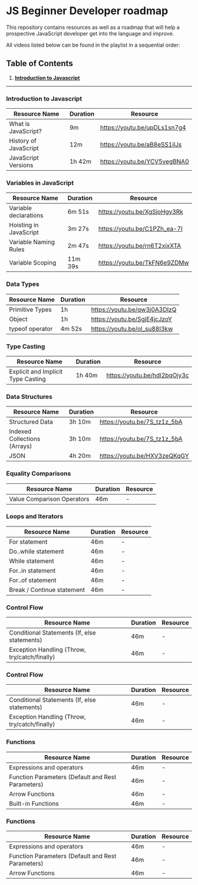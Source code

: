 # JS Beginner Developer roadmap
This repository contains resources as well as a roadmap that will help a prospective JavaScript developer get into the language and improve.

All videos listed below can be found in the playlist in a sequential order:

## Table of Contents

1. **[Introduction to Javascript](https://github.com/thestackcollective/JS-beginner-developer-roadmap#Introduction-to-javascript)**
------

### Introduction to Javascript
| Resource Name                             |Duration| Resource                                                |
|-------------------------------------------|--------|---------------------------------------------------------|
| What is JavaScript?                       | 9m     | https://youtu.be/upDLs1sn7g4                            |
| History of JavaScript                     | 12m    | https://youtu.be/aB8eSS1ilJs                            |
| JavaScript Versions                       | 1h 42m | https://youtu.be/YCV5vegBNA0                            |


### Variables in JavaScript
| Resource Name                   | Duration | Resource                                                |
|---------------------------------|----------|---------------------------------------------------------|
| Variable declarations           | 6m 51s   | https://youtu.be/XgSjoHgy3Rk                            |
| Hoisting in JavaScript          | 3m 27s   | https://youtu.be/C1PZh_ea-7I                            |
| Variable Naming Rules           | 2m 47s   | https://youtu.be/rn6T2xjxXTA                            |
| Variable Scoping                | 11m 39s  | https://youtu.be/TkFN6e9ZDMw                                 |


### Data Types
| Resource Name                                 |Duration| Resource                                     |
|-----------------------------------------------|--------|----------------------------------------------|
| Primitive Types                               | 1h     | https://youtu.be/qw3j0A3DIzQ                 |
| Object                                        | 1h     | https://youtu.be/SgjE4jcJzoY                 |
| typeof operator                               | 4m 52s | https://youtu.be/ol_su88I3kw                 |   


### Type Casting
| Resource Name                                          |Duration| Resource                     |
|--------------------------------------------------------|--------|------------------------------|
| Explicit and Implicit Type Casting                     | 1h 40m | https://youtu.be/hdI2bqOjy3c |


### Data Structures
| Resource Name                                          |Duration| Resource                                     |
|--------------------------------------------------------|--------|----------------------------------------------|
| Structured Data                                        | 3h 10m | https://youtu.be/7S_tz1z_5bA                 |
| Indexed Collections (Arrays)                           | 3h 10m | https://youtu.be/7S_tz1z_5bA                 |  
| JSON                                                   | 4h 20m | https://youtu.be/HXV3zeQKqGY                 |


### Equality Comparisons
| Resource Name                                 |Duration| Resource                                     |
|-----------------------------------------------|--------|----------------------------------------------|
| Value Comparison Operators                    | 46m    | -                                            |


### Loops and Iterators
| Resource Name                                 |Duration| Resource                                     |
|-----------------------------------------------|--------|----------------------------------------------|
| For statement                                 | 46m    | -                                            |
| Do..while statement                           | 46m    | -                                            |
| While statement                               | 46m    | -                                            |
| For..in statement                             | 46m    | -                                            |
| For..of statement                             | 46m    | -                                            |
| Break / Continue statement                    | 46m    | -                                            |


### Control Flow
| Resource Name                                 |Duration| Resource                                      |
|-----------------------------------------------|--------|---------------------------------------------- |
| Conditional Statements (If, else statements)  | 46m    | -                                             |
| Exception Handling (Throw, try/catch/finally) | 46m    | -                                             |


### Control Flow
| Resource Name                                 |Duration| Resource                                      |
|-----------------------------------------------|--------|-----------------------------------------------|
| Conditional Statements (If, else statements)  | 46m    | -                                             |
| Exception Handling (Throw, try/catch/finally) | 46m    | -                                             |


### Functions
| Resource Name                                      |Duration| Resource                                     |
|----------------------------------------------------|--------|----------------------------------------------|
| Expressions and operators                          | 46m    | -                                            |
| Function Parameters (Default and Rest Parameters)  | 46m    | -                                            |
| Arrow Functions                                    | 46m    | -                                            |
| Built-in Functions                                 | 46m    | -                                            |


### Functions
| Resource Name                                      |Duration| Resource                                     |
|----------------------------------------------------|--------|----------------------------------------------|
| Expressions and operators                          | 46m    | -                                            |
| Function Parameters (Default and Rest Parameters)  | 46m    | -                                            |
| Arrow Functions                                    | 46m    | -                                            |